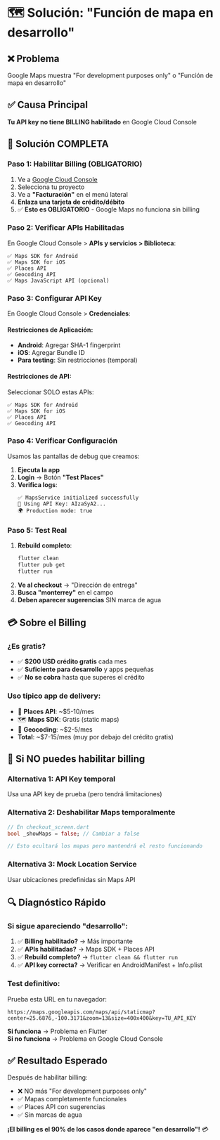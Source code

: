 # 🗺️ Solución: "Función de mapa en desarrollo"

## ❌ **Problema**
Google Maps muestra "For development purposes only" o "Función de mapa en desarrollo"

## ✅ **Causa Principal**
**Tu API key no tiene BILLING habilitado** en Google Cloud Console

## 🔧 **Solución COMPLETA**

### **Paso 1: Habilitar Billing (OBLIGATORIO)**
1. Ve a [Google Cloud Console](https://console.cloud.google.com/)
2. Selecciona tu proyecto
3. Ve a **"Facturación"** en el menú lateral
4. **Enlaza una tarjeta de crédito/débito**
5. ✅ **Esto es OBLIGATORIO** - Google Maps no funciona sin billing

### **Paso 2: Verificar APIs Habilitadas**
En Google Cloud Console > **APIs y servicios > Biblioteca**:
```
✅ Maps SDK for Android
✅ Maps SDK for iOS  
✅ Places API
✅ Geocoding API
✅ Maps JavaScript API (opcional)
```

### **Paso 3: Configurar API Key**
En Google Cloud Console > **Credenciales**:

#### **Restricciones de Aplicación:**
- **Android**: Agregar SHA-1 fingerprint
- **iOS**: Agregar Bundle ID
- **Para testing**: Sin restricciones (temporal)

#### **Restricciones de API:**
Seleccionar SOLO estas APIs:
```
✅ Maps SDK for Android
✅ Maps SDK for iOS
✅ Places API  
✅ Geocoding API
```

### **Paso 4: Verificar Configuración**
Usamos las pantallas de debug que creamos:

1. **Ejecuta la app**
2. **Login** → Botón **"Test Places"**
3. **Verifica logs**:
   ```
   ✅ MapsService initialized successfully
   🔑 Using API Key: AIzaSyA2...
   🌍 Production mode: true
   ```

### **Paso 5: Test Real**
1. **Rebuild completo**:
   ```bash
   flutter clean
   flutter pub get
   flutter run
   ```
2. **Ve al checkout** → "Dirección de entrega"
3. **Busca "monterrey"** en el campo
4. **Deben aparecer sugerencias** SIN marca de agua

## 💳 **Sobre el Billing**

### **¿Es gratis?**
- ✅ **$200 USD crédito gratis** cada mes
- ✅ **Suficiente para desarrollo** y apps pequeñas
- ✅ **No se cobra** hasta que superes el crédito

### **Uso típico app de delivery:**
- 📍 **Places API**: ~$5-10/mes 
- 🗺️ **Maps SDK**: Gratis (static maps)
- 📐 **Geocoding**: ~$2-5/mes
- **Total**: ~$7-15/mes (muy por debajo del crédito gratis)

## 🚨 **Si NO puedes habilitar billing**

### **Alternativa 1: API Key temporal**
Usa una API key de prueba (pero tendrá limitaciones)

### **Alternativa 2: Deshabilitar Maps temporalmente**
```dart
// En checkout_screen.dart
bool _showMaps = false; // Cambiar a false

// Esto ocultará los mapas pero mantendrá el resto funcionando
```

### **Alternativa 3: Mock Location Service**
Usar ubicaciones predefinidas sin Maps API

## 🔍 **Diagnóstico Rápido**

### **Si sigue apareciendo "desarrollo":**
1. ✅ **Billing habilitado?** → Más importante
2. ✅ **APIs habilitadas?** → Maps SDK + Places API
3. ✅ **Rebuild completo?** → `flutter clean && flutter run`
4. ✅ **API key correcta?** → Verificar en AndroidManifest + Info.plist

### **Test definitivo:**
Prueba esta URL en tu navegador:
```
https://maps.googleapis.com/maps/api/staticmap?center=25.6876,-100.3171&zoom=13&size=400x400&key=TU_API_KEY
```

**Si funciona** → Problema en Flutter  
**Si no funciona** → Problema en Google Cloud Console

## ✅ **Resultado Esperado**

Después de habilitar billing:
- ❌ NO más "For development purposes only"
- ✅ Mapas completamente funcionales
- ✅ Places API con sugerencias
- ✅ Sin marcas de agua

**¡El billing es el 90% de los casos donde aparece "en desarrollo"!** 💳